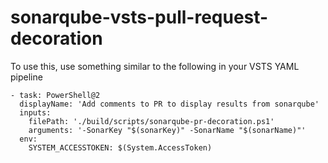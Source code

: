# sonarqube-vsts-pull-request-decoration

To use this, use something similar to the following in your VSTS YAML pipeline

```
- task: PowerShell@2
  displayName: 'Add comments to PR to display results from sonarqube'
  inputs:
    filePath: './build/scripts/sonarqube-pr-decoration.ps1'
    arguments: '-SonarKey "$(sonarKey)" -SonarName "$(sonarName)"'
  env:
    SYSTEM_ACCESSTOKEN: $(System.AccessToken)
```
